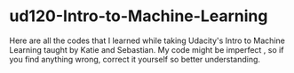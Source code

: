 # ud120-Intro-to-Machine-Learning

Here are all the codes that I learned while taking Udacity's Intro to Machine Learning taught by Katie and Sebastian. My code might be imperfect , so if you find anything wrong, correct it yourself so better understanding.

